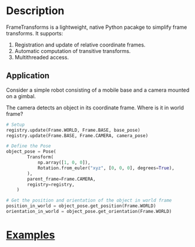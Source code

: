 # Description
FrameTransforms is a lightweight, native Python pacakge to simplify frame transforms. It supports:

1. Registration and update of relative coordinate frames.
2. Automatic computation of transitive transforms.
3. Multithreaded access.

## Application
Consider a simple robot consisting of a mobile base and a camera mounted on a gimbal. 

The camera detects an object in its coordinate frame. Where is it in world frame?

```python
# Setup
registry.update(Frame.WORLD, Frame.BASE, base_pose)
registry.update(Frame.BASE, Frame.CAMERA, camera_pose)

# Define the Pose
object_pose = Pose(
        Transform(
            np.array([1, 0, 0]),
            Rotation.from_euler("xyz", [0, 0, 0], degrees=True),
        ),
        parent_frame=Frame.CAMERA,
        registry=registry,
    )

# Get the position and orientation of the object in world frame
position_in_world = object_pose.get_position(Frame.WORLD)
orientation_in_world = object_pose.get_orientation(Frame.WORLD)
```

# [Examples](https://github.com/MinhxNguyen7/FrameTransforms/blob/main/example.py)
